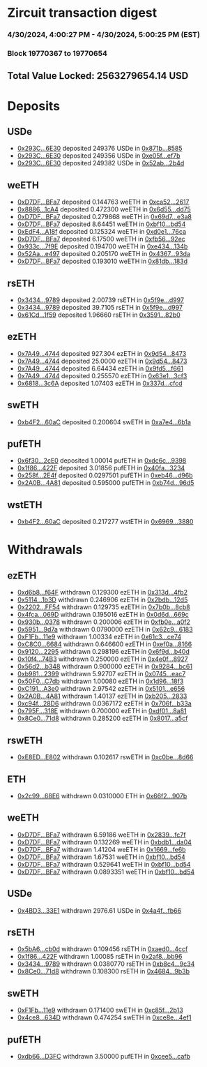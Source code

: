 # Zircuit transaction digest
### 4/30/2024, 4:00:27 PM - 4/30/2024, 5:00:25 PM (EST)
### Block 19770367 to 19770654

## Total Value Locked: 2563279654.14 USD

# Deposits
## USDe
- [0x293C...6E30](https://etherscan.io/address/0x293C6937D8D82e05B01335F7B33FBA0c8e256E30) deposited 249376 USDe in [0x871b...8585](https://etherscan.io/tx/0x293C6937D8D82e05B01335F7B33FBA0c8e256E30)
- [0x293C...6E30](https://etherscan.io/address/0x293C6937D8D82e05B01335F7B33FBA0c8e256E30) deposited 249356 USDe in [0xe05f...ef7b](https://etherscan.io/tx/0x293C6937D8D82e05B01335F7B33FBA0c8e256E30)
- [0x293C...6E30](https://etherscan.io/address/0x293C6937D8D82e05B01335F7B33FBA0c8e256E30) deposited 249382 USDe in [0x52ab...2b4d](https://etherscan.io/tx/0x293C6937D8D82e05B01335F7B33FBA0c8e256E30)
## weETH
- [0xD7DF...BFa7](https://etherscan.io/address/0xD7DF7E085214743530afF339aFC420c7c720BFa7) deposited 0.144763 weETH in [0xca52...2617](https://etherscan.io/tx/0xD7DF7E085214743530afF339aFC420c7c720BFa7)
- [0x8886...1cA4](https://etherscan.io/address/0x88862D8e11eb7AB962d138B39B55d67eC39e1cA4) deposited 0.472300 weETH in [0x6d55...dd75](https://etherscan.io/tx/0x88862D8e11eb7AB962d138B39B55d67eC39e1cA4)
- [0xD7DF...BFa7](https://etherscan.io/address/0xD7DF7E085214743530afF339aFC420c7c720BFa7) deposited 0.279868 weETH in [0x69d7...e3a8](https://etherscan.io/tx/0xD7DF7E085214743530afF339aFC420c7c720BFa7)
- [0xD7DF...BFa7](https://etherscan.io/address/0xD7DF7E085214743530afF339aFC420c7c720BFa7) deposited 8.64451 weETH in [0xbf10...bd54](https://etherscan.io/tx/0xD7DF7E085214743530afF339aFC420c7c720BFa7)
- [0xEdF4...A18f](https://etherscan.io/address/0xEdF40680AB73253848Ef8aF6FaFCD13c0535A18f) deposited 0.125324 weETH in [0xd0e1...76ca](https://etherscan.io/tx/0xEdF40680AB73253848Ef8aF6FaFCD13c0535A18f)
- [0xD7DF...BFa7](https://etherscan.io/address/0xD7DF7E085214743530afF339aFC420c7c720BFa7) deposited 6.17500 weETH in [0xfb56...92ec](https://etherscan.io/tx/0xD7DF7E085214743530afF339aFC420c7c720BFa7)
- [0x933c...7f9E](https://etherscan.io/address/0x933ca24567659E3659d2e3e301aE9eb6Fa257f9E) deposited 0.194700 weETH in [0xe434...134b](https://etherscan.io/tx/0x933ca24567659E3659d2e3e301aE9eb6Fa257f9E)
- [0x52Aa...e497](https://etherscan.io/address/0x52Aa899454998Be5b000Ad077a46Bbe360F4e497) deposited 0.205170 weETH in [0x4367...93da](https://etherscan.io/tx/0x52Aa899454998Be5b000Ad077a46Bbe360F4e497)
- [0xD7DF...BFa7](https://etherscan.io/address/0xD7DF7E085214743530afF339aFC420c7c720BFa7) deposited 0.193010 weETH in [0x81db...183d](https://etherscan.io/tx/0xD7DF7E085214743530afF339aFC420c7c720BFa7)
## rsETH
- [0x3434...9789](https://etherscan.io/address/0x34349c5569e7B846c3558961552D2202760A9789) deposited 2.00739 rsETH in [0x5f9e...d997](https://etherscan.io/tx/0x34349c5569e7B846c3558961552D2202760A9789)
- [0x3434...9789](https://etherscan.io/address/0x34349c5569e7B846c3558961552D2202760A9789) deposited 39.7105 rsETH in [0x5f9e...d997](https://etherscan.io/tx/0x34349c5569e7B846c3558961552D2202760A9789)
- [0x61Cd...1f59](https://etherscan.io/address/0x61CdD97f8E92079f1e582E264489c3D3C6201f59) deposited 1.96660 rsETH in [0x3591...82b0](https://etherscan.io/tx/0x61CdD97f8E92079f1e582E264489c3D3C6201f59)
## ezETH
- [0x7A49...4744](https://etherscan.io/address/0x7A493Be5c2ce014cD049Bf178a1ac0Db1B434744) deposited 927.304 ezETH in [0x9d54...8473](https://etherscan.io/tx/0x7A493Be5c2ce014cD049Bf178a1ac0Db1B434744)
- [0x7A49...4744](https://etherscan.io/address/0x7A493Be5c2ce014cD049Bf178a1ac0Db1B434744) deposited 25.0000 ezETH in [0x9d54...8473](https://etherscan.io/tx/0x7A493Be5c2ce014cD049Bf178a1ac0Db1B434744)
- [0x7A49...4744](https://etherscan.io/address/0x7A493Be5c2ce014cD049Bf178a1ac0Db1B434744) deposited 6.64434 ezETH in [0x9fd5...f661](https://etherscan.io/tx/0x7A493Be5c2ce014cD049Bf178a1ac0Db1B434744)
- [0x7A49...4744](https://etherscan.io/address/0x7A493Be5c2ce014cD049Bf178a1ac0Db1B434744) deposited 0.255570 ezETH in [0x63e1...3cf3](https://etherscan.io/tx/0x7A493Be5c2ce014cD049Bf178a1ac0Db1B434744)
- [0x6818...3c6A](https://etherscan.io/address/0x6818a8b2e497EB81d20204f65e466f5521223c6A) deposited 1.07403 ezETH in [0x337d...cfcd](https://etherscan.io/tx/0x6818a8b2e497EB81d20204f65e466f5521223c6A)
## swETH
- [0xb4F2...60aC](https://etherscan.io/address/0xb4F22341ab038E18A5551C622c24Ec8C63EF60aC) deposited 0.200604 swETH in [0xa7e4...6b1a](https://etherscan.io/tx/0xb4F22341ab038E18A5551C622c24Ec8C63EF60aC)
## pufETH
- [0x6f30...2cE0](https://etherscan.io/address/0x6f302288A5E693B247fbf9a3c1A21c9f7d4e2cE0) deposited 1.00014 pufETH in [0xdc6c...9398](https://etherscan.io/tx/0x6f302288A5E693B247fbf9a3c1A21c9f7d4e2cE0)
- [0x1f86...422F](https://etherscan.io/address/0x1f865985612069458ECe0EE63a3Ea47B886B422F) deposited 3.01856 pufETH in [0x40fa...3234](https://etherscan.io/tx/0x1f865985612069458ECe0EE63a3Ea47B886B422F)
- [0x258f...2E4f](https://etherscan.io/address/0x258f40fcB743b82fc4C90A1F2cB2d717aAe62E4f) deposited 0.0297501 pufETH in [0xeb46...d96b](https://etherscan.io/tx/0x258f40fcB743b82fc4C90A1F2cB2d717aAe62E4f)
- [0x2A0B...4A81](https://etherscan.io/address/0x2A0BAee9529f0E3E54D6FCb3BA85d85091254A81) deposited 0.595000 pufETH in [0xb74d...96d5](https://etherscan.io/tx/0x2A0BAee9529f0E3E54D6FCb3BA85d85091254A81)
## wstETH
- [0xb4F2...60aC](https://etherscan.io/address/0xb4F22341ab038E18A5551C622c24Ec8C63EF60aC) deposited 0.217277 wstETH in [0x6969...3880](https://etherscan.io/tx/0xb4F22341ab038E18A5551C622c24Ec8C63EF60aC)
# Withdrawals
## ezETH
- [0xd6b8...f64F](https://etherscan.io/address/0xd6b8aa598358920858873a563c09aB1C306Ef64F) withdrawn 0.129300 ezETH in [0x313d...4fb2](https://etherscan.io/tx/0xd6b8aa598358920858873a563c09aB1C306Ef64F)
- [0x5114...1b3D](https://etherscan.io/address/0x511444048dfd03FaC57ddcabCc8b3b52c24F1b3D) withdrawn 0.246906 ezETH in [0x2bdb...12d5](https://etherscan.io/tx/0x511444048dfd03FaC57ddcabCc8b3b52c24F1b3D)
- [0x2202...FF54](https://etherscan.io/address/0x2202BCF7eb0f59b38B4c75dA5D257Bc37044FF54) withdrawn 0.129735 ezETH in [0x7b0b...8cb8](https://etherscan.io/tx/0x2202BCF7eb0f59b38B4c75dA5D257Bc37044FF54)
- [0x4fca...069D](https://etherscan.io/address/0x4fca356f69Df6C9db93Ac8F7bE32a2c79050069D) withdrawn 0.195016 ezETH in [0x0d6d...669c](https://etherscan.io/tx/0x4fca356f69Df6C9db93Ac8F7bE32a2c79050069D)
- [0x930b...0378](https://etherscan.io/address/0x930b1CA068e34CD935Bd2E4A3E8e71DC6CDb0378) withdrawn 0.200006 ezETH in [0xfb0e...a0f2](https://etherscan.io/tx/0x930b1CA068e34CD935Bd2E4A3E8e71DC6CDb0378)
- [0x5951...9d7a](https://etherscan.io/address/0x59513E7fCB6735d63c9996ac678E041D4CB09d7a) withdrawn 0.0790000 ezETH in [0x62c9...6183](https://etherscan.io/tx/0x59513E7fCB6735d63c9996ac678E041D4CB09d7a)
- [0xF1Fb...11e9](https://etherscan.io/address/0xF1FbA50E1d0858EEce9Cc3230c5d9bd8eC8911e9) withdrawn 1.00334 ezETH in [0x61c3...ce74](https://etherscan.io/tx/0xF1FbA50E1d0858EEce9Cc3230c5d9bd8eC8911e9)
- [0xC8C0...6684](https://etherscan.io/address/0xC8C029fAeb0C9acC172d23036771799aa9486684) withdrawn 0.646600 ezETH in [0xef0a...8166](https://etherscan.io/tx/0xC8C029fAeb0C9acC172d23036771799aa9486684)
- [0x9120...2295](https://etherscan.io/address/0x912098452f10bc1057bb39fb0Ea7ee08ba312295) withdrawn 0.298196 ezETH in [0x6f9d...b40d](https://etherscan.io/tx/0x912098452f10bc1057bb39fb0Ea7ee08ba312295)
- [0x10f4...74B3](https://etherscan.io/address/0x10f4401a8fD91d8f01EC5817a8216e13e83974B3) withdrawn 0.250000 ezETH in [0x4e0f...8927](https://etherscan.io/tx/0x10f4401a8fD91d8f01EC5817a8216e13e83974B3)
- [0x56d2...b348](https://etherscan.io/address/0x56d23a02D3616E576d20237e3be5Fab5FbC5b348) withdrawn 0.900000 ezETH in [0x9284...bc61](https://etherscan.io/tx/0x56d23a02D3616E576d20237e3be5Fab5FbC5b348)
- [0xb981...2399](https://etherscan.io/address/0xb981C6061dE6BD4e7d24a3b6aFcB79d2d27D2399) withdrawn 5.92707 ezETH in [0x0745...eac7](https://etherscan.io/tx/0xb981C6061dE6BD4e7d24a3b6aFcB79d2d27D2399)
- [0x50F0...C7db](https://etherscan.io/address/0x50F0D7ee0aa068Cb970ebd9083226b3dD1e5C7db) withdrawn 1.00080 ezETH in [0x1d96...18f3](https://etherscan.io/tx/0x50F0D7ee0aa068Cb970ebd9083226b3dD1e5C7db)
- [0xC191...A3e0](https://etherscan.io/address/0xC191313Ce734bE61e2620c44623db59271a8A3e0) withdrawn 2.97542 ezETH in [0x5101...e656](https://etherscan.io/tx/0xC191313Ce734bE61e2620c44623db59271a8A3e0)
- [0x2A0B...4A81](https://etherscan.io/address/0x2A0BAee9529f0E3E54D6FCb3BA85d85091254A81) withdrawn 1.40137 ezETH in [0xb205...2833](https://etherscan.io/tx/0x2A0BAee9529f0E3E54D6FCb3BA85d85091254A81)
- [0xc94f...28D6](https://etherscan.io/address/0xc94fd395077f18aCF7990dbfbeF0675ec62328D6) withdrawn 0.0367172 ezETH in [0x706f...b33a](https://etherscan.io/tx/0xc94fd395077f18aCF7990dbfbeF0675ec62328D6)
- [0x795F...318E](https://etherscan.io/address/0x795F7FA03168C81346c62B4F7AC2A77b1c19318E) withdrawn 0.700000 ezETH in [0xdf01...8a81](https://etherscan.io/tx/0x795F7FA03168C81346c62B4F7AC2A77b1c19318E)
- [0x8Ce0...71d8](https://etherscan.io/address/0x8Ce0205b455765984230435EC5c06A6E536971d8) withdrawn 0.285200 ezETH in [0x8017...a5cf](https://etherscan.io/tx/0x8Ce0205b455765984230435EC5c06A6E536971d8)
## rswETH
- [0xE8ED...E802](https://etherscan.io/address/0xE8EDd478B4EF6607f404DF6389e3491F1E62E802) withdrawn 0.102617 rswETH in [0xc0be...8d66](https://etherscan.io/tx/0xE8EDd478B4EF6607f404DF6389e3491F1E62E802)
## ETH
- [0x2c99...68E6](https://etherscan.io/address/0x2c99f7Ad7762A9504316935700290624239268E6) withdrawn 0.0310000 ETH in [0x66f2...907b](https://etherscan.io/tx/0x2c99f7Ad7762A9504316935700290624239268E6)
## weETH
- [0xD7DF...BFa7](https://etherscan.io/address/0xD7DF7E085214743530afF339aFC420c7c720BFa7) withdrawn 6.59186 weETH in [0x2839...fc7f](https://etherscan.io/tx/0xD7DF7E085214743530afF339aFC420c7c720BFa7)
- [0xD7DF...BFa7](https://etherscan.io/address/0xD7DF7E085214743530afF339aFC420c7c720BFa7) withdrawn 0.132269 weETH in [0xbdb1...da04](https://etherscan.io/tx/0xD7DF7E085214743530afF339aFC420c7c720BFa7)
- [0xD7DF...BFa7](https://etherscan.io/address/0xD7DF7E085214743530afF339aFC420c7c720BFa7) withdrawn 1.41204 weETH in [0x1669...fe6b](https://etherscan.io/tx/0xD7DF7E085214743530afF339aFC420c7c720BFa7)
- [0xD7DF...BFa7](https://etherscan.io/address/0xD7DF7E085214743530afF339aFC420c7c720BFa7) withdrawn 1.67531 weETH in [0xbf10...bd54](https://etherscan.io/tx/0xD7DF7E085214743530afF339aFC420c7c720BFa7)
- [0xD7DF...BFa7](https://etherscan.io/address/0xD7DF7E085214743530afF339aFC420c7c720BFa7) withdrawn 0.529641 weETH in [0xbf10...bd54](https://etherscan.io/tx/0xD7DF7E085214743530afF339aFC420c7c720BFa7)
- [0xD7DF...BFa7](https://etherscan.io/address/0xD7DF7E085214743530afF339aFC420c7c720BFa7) withdrawn 0.0893351 weETH in [0xbf10...bd54](https://etherscan.io/tx/0xD7DF7E085214743530afF339aFC420c7c720BFa7)
## USDe
- [0x4BD3...33E1](https://etherscan.io/address/0x4BD31FAAbd362cFF974DE05d3A541435009c33E1) withdrawn 2976.61 USDe in [0x4a4f...fb66](https://etherscan.io/tx/0x4BD31FAAbd362cFF974DE05d3A541435009c33E1)
## rsETH
- [0x5bA6...cb0d](https://etherscan.io/address/0x5bA61CAB4550706cE0B008E1a92355293492cb0d) withdrawn 0.109456 rsETH in [0xaed0...4ccf](https://etherscan.io/tx/0x5bA61CAB4550706cE0B008E1a92355293492cb0d)
- [0x1f86...422F](https://etherscan.io/address/0x1f865985612069458ECe0EE63a3Ea47B886B422F) withdrawn 1.00085 rsETH in [0x2af8...bb96](https://etherscan.io/tx/0x1f865985612069458ECe0EE63a3Ea47B886B422F)
- [0x3434...9789](https://etherscan.io/address/0x34349c5569e7B846c3558961552D2202760A9789) withdrawn 0.0380770 rsETH in [0xb8c4...9c34](https://etherscan.io/tx/0x34349c5569e7B846c3558961552D2202760A9789)
- [0x8Ce0...71d8](https://etherscan.io/address/0x8Ce0205b455765984230435EC5c06A6E536971d8) withdrawn 0.108300 rsETH in [0x4684...9b3b](https://etherscan.io/tx/0x8Ce0205b455765984230435EC5c06A6E536971d8)
## swETH
- [0xF1Fb...11e9](https://etherscan.io/address/0xF1FbA50E1d0858EEce9Cc3230c5d9bd8eC8911e9) withdrawn 0.171400 swETH in [0xc85f...2b13](https://etherscan.io/tx/0xF1FbA50E1d0858EEce9Cc3230c5d9bd8eC8911e9)
- [0x4ce8...634D](https://etherscan.io/address/0x4ce88282B5A0A0Af7D65e2534bca49b55D74634D) withdrawn 0.474254 swETH in [0xce8e...4ef1](https://etherscan.io/tx/0x4ce88282B5A0A0Af7D65e2534bca49b55D74634D)
## pufETH
- [0xdb66...D3FC](https://etherscan.io/address/0xdb66768419C40e56e04ea62105A7b39307acD3FC) withdrawn 3.50000 pufETH in [0xcee5...cafb](https://etherscan.io/tx/0xdb66768419C40e56e04ea62105A7b39307acD3FC)
